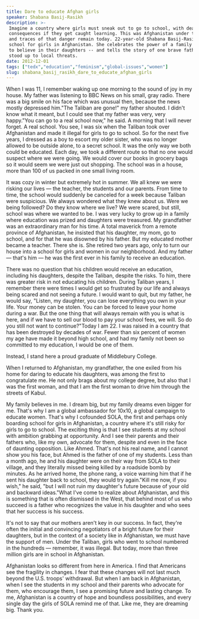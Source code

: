 ```yaml
---
title: Dare to educate Afghan girls
speaker: Shabana Basij-Rasikh
description: >-
 Imagine a country where girls must sneak out to go to school, with deadly
 consequences if they get caught learning. This was Afghanistan under the Taliban,
 and traces of that danger remain today. 22-year-old Shabana Basij-Rasikh runs a
 school for girls in Afghanistan. She celebrates the power of a family's decision
 to believe in their daughters -- and tells the story of one brave father who
 stood up to local threats.
date: 2012-12-01
tags: ["tedx","education","feminism","global-issues","women"]
slug: shabana_basij_rasikh_dare_to_educate_afghan_girls
---
```


When I was 11, I remember waking up one morning to the sound of joy in my house. My father
was listening to BBC News on his small, gray radio. There was a big smile on his face
which was unusual then, because the news mostly depressed him."The Taliban are gone!" my
father shouted. I didn't know what it meant, but I could see that my father was very, very
happy."You can go to a real school now," he said. A morning that I will never forget. A
real school. You see, I was six when the Taliban took over Afghanistan and made it illegal
for girls to go to school. So for the next five years, I dressed as a boy to escort my
older sister, who was no longer allowed to be outside alone, to a secret school. It was
the only way we both could be educated. Each day, we took a different route so that no one
would suspect where we were going. We would cover our books in grocery bags so it would
seem we were just out shopping. The school was in a house, more than 100 of us packed in
one small living room.

It was cozy in winter but extremely hot in summer. We all knew we were risking our lives —
the teacher, the students and our parents. From time to time, the school would suddenly be
canceled for a week because Taliban were suspicious. We always wondered what they knew
about us. Were we being followed? Do they know where we live? We were scared, but still,
school was where we wanted to be. I was very lucky to grow up in a family where education
was prized and daughters were treasured. My grandfather was an extraordinary man for his
time. A total maverick from a remote province of Afghanistan, he insisted that his
daughter, my mom, go to school, and for that he was disowned by his father. But my
educated mother became a teacher. There she is. She retired two years ago, only to turn
our house into a school for girls and women in our neighborhood. And my father — that's
him — he was the first ever in his family to receive an education.

There was no question that his children would receive an education, including his
daughters, despite the Taliban, despite the risks. To him, there was greater risk in not
educating his children. During Taliban years, I remember there were times I would get so
frustrated by our life and always being scared and not seeing a future. I would want to
quit, but my father, he would say, "Listen, my daughter, you can lose everything you own
in your life. Your money can be stolen. You can be forced to leave your home during a war.
But the one thing that will always remain with you is what is here, and if we have to sell
our blood to pay your school fees, we will. So do you still not want to continue?"Today I
am 22. I was raised in a country that has been destroyed by decades of war. Fewer than six
percent of women my age have made it beyond high school, and had my family not been so
committed to my education, I would be one of them.

Instead, I stand here a proud graduate of Middlebury College.

When I returned to Afghanistan, my grandfather, the one exiled from his home for daring to
educate his daughters, was among the first to congratulate me. He not only brags about my
college degree, but also that I was the first woman, and that I am the first woman to
drive him through the streets of Kabul.

My family believes in me. I dream big, but my family dreams even bigger for me. That's why
I am a global ambassador for 10x10, a global campaign to educate women. That's why I
cofounded SOLA, the first and perhaps only boarding school for girls in Afghanistan, a
country where it's still risky for girls to go to school. The exciting thing is that I see
students at my school with ambition grabbing at opportunity. And I see their parents and
their fathers who, like my own, advocate for them, despite and even in the face of
daunting opposition. Like Ahmed. That's not his real name, and I cannot show you his face,
but Ahmed is the father of one of my students. Less than a month ago, he and his daughter
were on their way from SOLA to their village, and they literally missed being killed by a
roadside bomb by minutes. As he arrived home, the phone rang, a voice warning him that if
he sent his daughter back to school, they would try again."Kill me now, if you wish," he
said, "but I will not ruin my daughter's future because of your old and backward
ideas."What I've come to realize about Afghanistan, and this is something that is often
dismissed in the West, that behind most of us who succeed is a father who recognizes the
value in his daughter and who sees that her success is his success.

It's not to say that our mothers aren't key in our success. In fact, they're often the
initial and convincing negotiators of a bright future for their daughters, but in the
context of a society like in Afghanistan, we must have the support of men. Under the
Taliban, girls who went to school numbered in the hundreds — remember, it was illegal. But
today, more than three million girls are in school in Afghanistan.

Afghanistan looks so different from here in America. I find that Americans see the
fragility in changes. I fear that these changes will not last much beyond the U.S. troops'
withdrawal. But when I am back in Afghanistan, when I see the students in my school and
their parents who advocate for them, who encourage them, I see a promising future and
lasting change. To me, Afghanistan is a country of hope and boundless possibilities, and
every single day the girls of SOLA remind me of that. Like me, they are dreaming big. Thank
you.

<!--
ad_duration=3.33
event="TEDxWomen 2012"
external_start_time=0
intro_duration=11.82
is_subtitle_required="False"
is_talk_featured="True"
language="en"
language_swap="False"
native_language="en"
number_of_related_talks=6
number_of_speakers=1
number_of_subtitled_videos=43
number_of_tags=5
number_of_talk_download_languages=45
number_of_talk_more_resources=0
number_of_talk_recommendations=0
number_of_talks_take_actions=0
post_ad_duration=0.83
published_timestamp="2013-02-11 16:08:19"
recording_date="2012-12-01"
speaker_description="Educator"
speaker_is_published=1
speaker_name="Shabana Basij-Rasikh"
talk_name="Dare to educate Afghan girls"
talks_tags=["tedx","education","feminism","global-issues","women"]
url_audio="https://download.ted.com/talks/ShabanaBasijRasikh_2012X.mp3?apikey=acme-roadrunner"
url_photo_speaker="https://pe.tedcdn.com/images/ted/11dc7bc5493868f91ffa8990d81e2581bd131a1f_254x191.jpg"
url_photo_talk="https://s3.amazonaws.com/talkstar-photos/uploads/c1e7c504-830b-4d0b-bcc9-325f476270f8/ShabanaBasijRasikh_2012X-embed.jpg"
url_webpage="https://www.ted.com/talks/shabana_basij_rasikh_dare_to_educate_afghan_girls"
video_type_name="TED Stage Talk"
-->